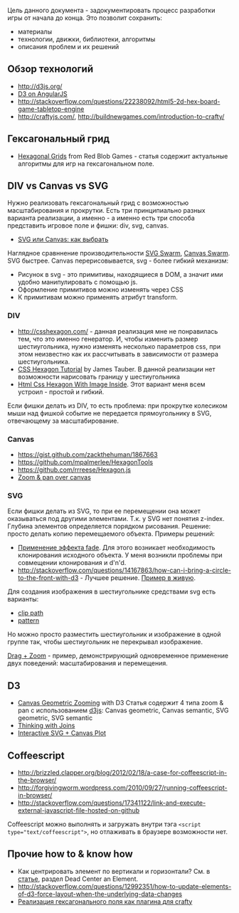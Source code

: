 Цель данного документа - задокументировать процесс разработки игры от начала до конца. Это позволит сохранить:

- материалы
- технологии, движки, библиотеки, алгоритмы
- описания проблем и их решений


## Обзор технологий

- http://d3js.org/
- [D3 on AngularJS](http://www.ng-newsletter.com/posts/d3-on-angular.html)
- http://stackoverflow.com/questions/22238092/html5-2d-hex-board-game-tabletop-engine
- http://craftyjs.com/, http://buildnewgames.com/introduction-to-crafty/


## Гексагональный грид

- [Hexagonal Grids](http://www.redblobgames.com/grids/hexagons/) from Red Blob Games - статья содержит актуальные алгоритмы для игр на гексагональном поле.  


## DIV vs Canvas vs SVG

Нужно реализовать гексагональный грид с возможностью масштабирования и прокрутки.
Есть три принципиально разных варианта реализации, а именно - а именно есть три способа представить игровое поле и фишки: div, svg, canvas. 

- [SVG или Canvas: как выбрать](http://msdn.microsoft.com/ru-ru/library/gg193983(v=vs.85).aspx)

Наглядное сравннение производительности [SVG Swarm](http://bl.ocks.org/mbostock/2647924), [Canvas Swarm](http://bl.ocks.org/mbostock/2647922). SVG быстрее. Canvas перерисовывается, svg - более гибкий механизм: 
- Рисунок в svg - это примитивы, находящиеся в DOM, а значит ими удобно манипулировать с помощью js.
- Оформление примитивов можно изменять через CSS
- К примитивам можно применять атрибут transform. 


### DIV

- http://csshexagon.com/ - данная реализация мне не понравилась тем, что это именно генератор. И, чтобы изменить размер шестиугольника, нужно изменять несколько параметров css, при этом неизвестно как их рассчитывать в зависимости от размера шестиугольника.
- [CSS Hexagon Tutorial](http://jtauber.github.io/articles/css-hexagon.html) by James Tauber. В данной реализации нет возможности нарисовать границу у шестиугольника
- [Html Css Hexagon With Image Inside](http://stackoverflow.com/questions/7433454/html-css-hexagon-with-image-inside). Этот вариант меня всем устроил - простой и гибкий.

Если фишки делать из DIV, то есть проблема: при прокрутке колесиком мыши над фишкой событие не передается прямоугольнику в SVG, отвечающему за масштабирование.


### Canvas

- https://gist.github.com/zackthehuman/1867663
- https://github.com/mpalmerlee/HexagonTools
- https://github.com/rrreese/Hexagon.js
- [Zoom & pan over canvas](http://stackoverflow.com/questions/24907322/zoom-and-pan-html5-canvas-library)


### SVG

Если фишки делать из SVG, то при ее перемещении она может оказываться под другими элементами. Т.к. у SVG нет понятия z-index. Глубина элементов определяется порядком рисования. Решение: просто делать копию перемещаемого объекта. Примеры решений: 
- [Применение эффекта fade](http://bl.ocks.org/alignedleft/9612839). Для этого возникает необходимость клонирования исходного объекта. У меня возникли проблемы при совмещении клонирования и d'n'd.
- http://stackoverflow.com/questions/14167863/how-can-i-bring-a-circle-to-the-front-with-d3 - Лучшее решение. [Пример в живую](https://gist.github.com/trtg/3922684). 

Для создания изображения в шестиугольнике средствами svg есть варианты:

- [clip path](http://codepen.io/aleenabyrne/pen/zfmax)
- [pattern](http://stackoverflow.com/questions/3796025/fill-svg-path-element-with-a-background-image)

Но можно просто разместить шестиугольник и изображение в одной группе так, чтобы шестиугольник не перекрывал изображение.

[Drag + Zoom](http://bl.ocks.org/mbostock/6123708) - пример, демонстрирующий одновременное применение двух поведений: масштабирования и перемещения. 


## D3

- [Canvas Geometric Zooming](http://bl.ocks.org/mbostock/3680958) with D3
Статья содержит 4 типа zoom & pan с использованием [d3js](http://d3js.org): Canvas geometric, Canvas semantic, SVG geometric, SVG semantic 
- [Thinking with Joins](http://bost.ocks.org/mike/join/)
- [Interactive SVG + Canvas Plot](http://bl.ocks.org/sxv/4485778)


## Coffeescript

- http://brizzled.clapper.org/blog/2012/02/18/a-case-for-coffeescript-in-the-browser/
- http://forgivingworm.wordpress.com/2010/09/27/running-coffeescript-in-browser/
- http://stackoverflow.com/questions/17341122/link-and-execute-external-javascript-file-hosted-on-github
 
Coffeescript можно выполнять и загружать внутри тэга `<script type="text/coffeescript">`, но отлаживать в браузере возможности нет.


## Прочие how to & know how

- Как центрировать элемент по вертикали и горизонтали? См. в [статье](http://designshack.net/articles/css/how-to-center-anything-with-css/), раздел Dead Center an Element.
- http://stackoverflow.com/questions/12992351/how-to-update-elements-of-d3-force-layout-when-the-underlying-data-changes
- [Реализация гексагонального поля как плагина для crafty](https://github.com/matthewsimo/crafty.hexametric)